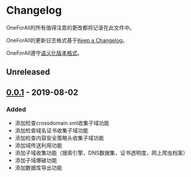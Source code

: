 # Changelog
OneForAll的所有值得注意的更改都将记录在此文件中。

OneForAll的更新日志格式基于[Keep a Changelog](https://keepachangelog.com/zh-CN/1.0.0/)。

OneForAll遵守[语义化版本格式](https://semver.org/)。

## Unreleased

## [0.0.1](https://github.com/shmilylty/oneforall/releases/tag/v0.0.1) - 2019-08-02
### Added
- 添加检查crossdomain.xml收集子域功能
- 添加检查域名证书收集子域功能
- 添加检查内容安全策略头收集子域功能
- 添加域传送利用功能
- 添加子域收集功能（搜索引擎，DNS数据集，证书透明度，网上爬虫档案）
- 添加子域爆破功能
- 添加数据库导出功能
